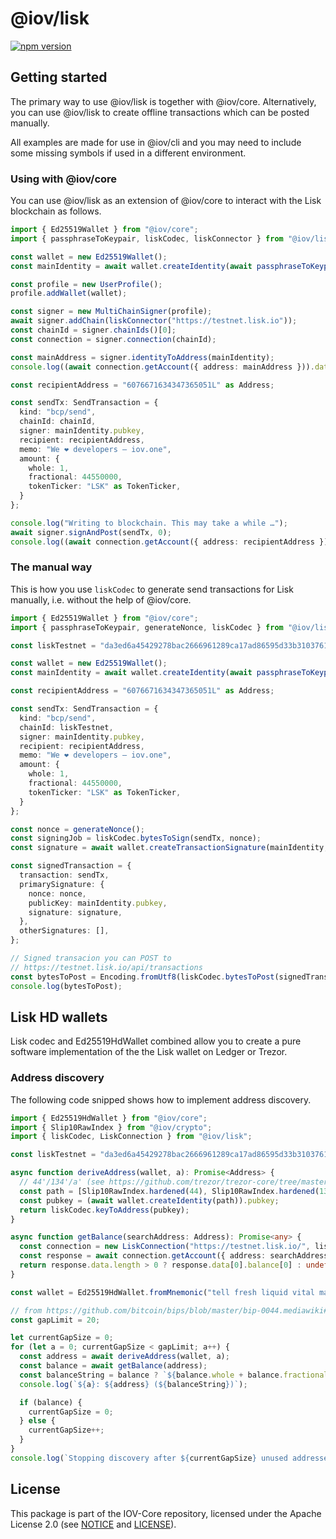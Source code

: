 # @iov/lisk

[![npm version](https://img.shields.io/npm/v/@iov/lisk.svg)](https://www.npmjs.com/package/@iov/lisk)

## Getting started

The primary way to use @iov/lisk is together with @iov/core. Alternatively,
you can use @iov/lisk to create offline transactions which can be posted manually.

All examples are made for use in @iov/cli and you may need to include some
missing symbols if used in a different environment.

### Using with @iov/core

You can use @iov/lisk as an extension of @iov/core to interact with the
Lisk blockchain as follows.

```ts
import { Ed25519Wallet } from "@iov/core";
import { passphraseToKeypair, liskCodec, liskConnector } from "@iov/lisk";

const wallet = new Ed25519Wallet();
const mainIdentity = await wallet.createIdentity(await passphraseToKeypair("oxygen fall sure lava energy veteran enroll frown question detail include maximum"));

const profile = new UserProfile();
profile.addWallet(wallet);

const signer = new MultiChainSigner(profile);
await signer.addChain(liskConnector("https://testnet.lisk.io"));
const chainId = signer.chainIds()[0];
const connection = signer.connection(chainId);

const mainAddress = signer.identityToAddress(mainIdentity);
console.log((await connection.getAccount({ address: mainAddress })).data[0].balance);

const recipientAddress = "6076671634347365051L" as Address;

const sendTx: SendTransaction = {
  kind: "bcp/send",
  chainId: chainId,
  signer: mainIdentity.pubkey,
  recipient: recipientAddress,
  memo: "We ❤️ developers – iov.one",
  amount: {
    whole: 1,
    fractional: 44550000,
    tokenTicker: "LSK" as TokenTicker,
  }
};

console.log("Writing to blockchain. This may take a while …");
await signer.signAndPost(sendTx, 0);
console.log((await connection.getAccount({ address: recipientAddress })).data[0].balance);
```

### The manual way

This is how you use `liskCodec` to generate send transactions
for Lisk manually, i.e. without the help of @iov/core.

```ts
import { Ed25519Wallet } from "@iov/core";
import { passphraseToKeypair, generateNonce, liskCodec } from "@iov/lisk";

const liskTestnet = "da3ed6a45429278bac2666961289ca17ad86595d33b31037615d4b8e8f158bba" as ChainId;

const wallet = new Ed25519Wallet();
const mainIdentity = await wallet.createIdentity(await passphraseToKeypair("oxygen fall sure lava energy veteran enroll frown question detail include maximum"));

const recipientAddress = "6076671634347365051L" as Address;

const sendTx: SendTransaction = {
  kind: "bcp/send",
  chainId: liskTestnet,
  signer: mainIdentity.pubkey,
  recipient: recipientAddress,
  memo: "We ❤️ developers – iov.one",
  amount: {
    whole: 1,
    fractional: 44550000,
    tokenTicker: "LSK" as TokenTicker,
  }
};

const nonce = generateNonce();
const signingJob = liskCodec.bytesToSign(sendTx, nonce);
const signature = await wallet.createTransactionSignature(mainIdentity, signingJob.bytes, signingJob.prehashType, liskTestnet);

const signedTransaction = {
  transaction: sendTx,
  primarySignature: {
    nonce: nonce,
    publicKey: mainIdentity.pubkey,
    signature: signature,
  },
  otherSignatures: [],
};

// Signed transacion you can POST to
// https://testnet.lisk.io/api/transactions
const bytesToPost = Encoding.fromUtf8(liskCodec.bytesToPost(signedTransaction));
console.log(bytesToPost);
```

## Lisk HD wallets

Lisk codec and Ed25519HdWallet combined allow you to create a pure
software implementation of the the Lisk wallet on Ledger or Trezor.

### Address discovery

The following code snipped shows how to implement address discovery.

```ts
import { Ed25519HdWallet } from "@iov/core";
import { Slip10RawIndex } from "@iov/crypto";
import { liskCodec, LiskConnection } from "@iov/lisk";

const liskTestnet = "da3ed6a45429278bac2666961289ca17ad86595d33b31037615d4b8e8f158bba" as ChainId;

async function deriveAddress(wallet, a): Promise<Address> {
  // 44'/134'/a' (see https://github.com/trezor/trezor-core/tree/master/docs/coins)
  const path = [Slip10RawIndex.hardened(44), Slip10RawIndex.hardened(134), Slip10RawIndex.hardened(a)]
  const pubkey = (await wallet.createIdentity(path)).pubkey;
  return liskCodec.keyToAddress(pubkey);
}

async function getBalance(searchAddress: Address): Promise<any> {
  const connection = new LiskConnection("https://testnet.lisk.io/", liskTestnet);
  const response = await connection.getAccount({ address: searchAddress });
  return response.data.length > 0 ? response.data[0].balance[0] : undefined;
}

const wallet = Ed25519HdWallet.fromMnemonic("tell fresh liquid vital machine rhythm uncle tomato grow room vacuum neutral");

// from https://github.com/bitcoin/bips/blob/master/bip-0044.mediawiki#address-gap-limit
const gapLimit = 20;

let currentGapSize = 0;
for (let a = 0; currentGapSize < gapLimit; a++) {
  const address = await deriveAddress(wallet, a);
  const balance = await getBalance(address);
  const balanceString = balance ? `${balance.whole + balance.fractional/100000000} LSK` : "unknown";
  console.log(`${a}: ${address} (${balanceString})`);

  if (balance) {
    currentGapSize = 0;
  } else {
    currentGapSize++;
  }
}
console.log(`Stopping discovery after ${currentGapSize} unused addresses in a row.`);
```

## License

This package is part of the IOV-Core repository, licensed under the Apache License 2.0
(see [NOTICE](https://github.com/iov-one/iov-core/blob/master/NOTICE) and [LICENSE](https://github.com/iov-one/iov-core/blob/master/LICENSE)).
